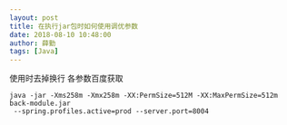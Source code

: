```yaml
---
layout: post
title: 在执行jar包时如何使用调优参数
date: 2018-08-10 10:48:00
author: 薛勤
tags: [Java]
---
```

使用时去掉换行
各参数百度获取

```
java -jar -Xms258m -Xmx258m -XX:PermSize=512M -XX:MaxPermSize=512m back-module.jar
 --spring.profiles.active=prod --server.port=8004

```

